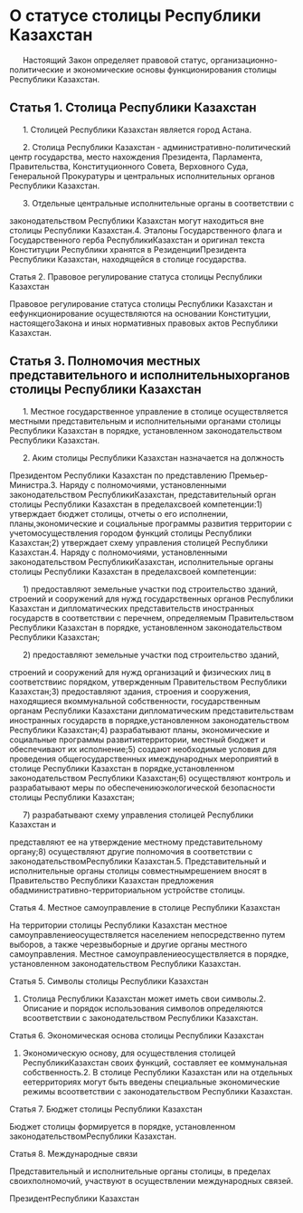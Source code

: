 # О статусе столицы Республики Казахстан

      Настоящий Закон определяет правовой статус, организационно- политические и экономические основы функционирования столицы Республики Казахстан.

## Статья 1. Столица Республики Казахстан

      1. Столицей Республики Казахстан является город Астана.

      2. Столица Республики Казахстан - административно-политический центр государства, место нахождения Президента, Парламента, Правительства, Конституционного Совета, Верховного Суда, Генеральной Прокуратуры и центральных исполнительных органов Республики Казахстан.

      3. Отдельные центральные исполнительные органы в соответствии с

законодательством Республики Казахстан могут находиться вне столицы Республики Казахстан.4. Эталоны Государственного флага и Государственного герба РеспубликиКазахстан и оригинал текста Конституции Республики хранятся в РезиденцииПрезидента Республики Казахстан, находящейся в столице государства.

Статья 2. Правовое регулирование статуса столицы Республики Казахстан

Правовое регулирование статуса столицы Республики Казахстан и еефункционирование осуществляются на основании Конституции, настоящегоЗакона и иных нормативных правовых актов Республики Казахстан.

## Статья 3. Полномочия местных представительного и исполнительныхорганов столицы Республики Казахстан

      1. Местное государственное управление в столице осуществляется местными представительным и исполнительными органами столицы Республики Казахстан в порядке, установленном законодательством Республики Казахстан.

      2. Аким столицы Республики Казахстан назначается на должность

Президентом Республики Казахстан по представлению Премьер-Министра.3. Наряду с полномочиями, установленными законодательством РеспубликиКазахстан, представительный орган столицы Республики Казахстан в пределахсвоей компетенции:1) утверждает бюджет столицы, отчеты о его исполнении, планы,экономические и социальные программы развития территории с учетомосуществления городом функций столицы Республики Казахстан;2) утверждает схему управления столицей Республики Казахстан.4. Наряду с полномочиями, установленными законодательством РеспубликиКазахстан, исполнительные органы столицы Республики Казахстан в пределахсвоей компетенции:

      1) предоставляют земельные участки под строительство зданий, строений и сооружений для нужд государственных органов Республики Казахстан и дипломатических представительств иностранных государств в соответствии с перечнем, определяемым Правительством Республики Казахстан в порядке, установленном законодательством Республики Казахстан;

      2) предоставляют земельные участки под строительство зданий,

строений и сооружений для нужд организаций и физических лиц в соответствиис порядком, утвержденным Правительством Республики Казахстан;3) предоставляют здания, строения и сооружения, находящиеся вкоммунальной собственности, государственным органам Республики Казахстани дипломатическим представительствам иностранных государств в порядке,установленном законодательством Республики Казахстан;4) разрабатывают планы, экономические и социальные программы развитиятерритории, местный бюджет и обеспечивают их исполнение;5) создают необходимые условия для проведения общегосударственных имеждународных мероприятий в столице Республики Казахстан в порядке,установленном законодательством Республики Казахстан;6) осуществляют контроль и разрабатывают меры по обеспечениюэкологической безопасности столицы Республики Казахстан;

      7) разрабатывают схему управления столицей Республики Казахстан и

представляют ее на утверждение местному представительному органу;8) осуществляют другие полномочия в соответствии с законодательствомРеспублики Казахстан.5. Представительный и исполнительные органы столицы совместнымрешением вносят в Правительство Республики Казахстан предложения обадминистративно-территориальном устройстве столицы.

Статья 4. Местное самоуправление в столице Республики Казахстан

На территории столицы Республики Казахстан местное самоуправлениеосуществляется населением непосредственно путем выборов, а также черезвыборные и другие органы местного самоуправления. Местное самоуправлениеосуществляется в порядке, установленном законодательством Республики Казахстан.

Статья 5. Символы столицы Республики Казахстан

1. Столица Республики Казахстан может иметь свои символы.2. Описание и порядок использования символов определяются всоответствии с законодательством Республики Казахстан.

Статья 6. Экономическая основа столицы Республики Казахстан

1. Экономическую основу, для осуществления столицей РеспубликиКазахстан своих функций, составляет ее коммунальная собственность.2. В столице Республики Казахстан или на отдельных еетерриториях могут быть введены специальные экономические режимы всоответствии с законодательством Республики Казахстан.

Статья 7. Бюджет столицы Республики Казахстан

Бюджет столицы формируется в порядке, установленном законодательствомРеспублики Казахстан.

Статья 8. Международные связи

Представительный и исполнительные органы столицы, в пределах своихполномочий, участвуют в осуществлении международных связей.

ПрезидентРеспублики Казахстан

